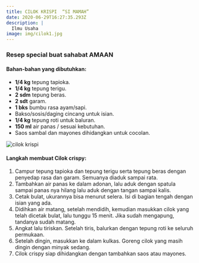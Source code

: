 ```yaml
---
title: CILOK KRISPI  “SI MAMAH”
date: 2020-06-29T16:27:35.293Z
description: |
  Ilmu Usaha
image: img/cilok1.jpg
---
```

### Resep special buat sahabat AMAAN

#### Bahan-bahan yang dibutuhkan:

* **1/4 kg** tepung tapioka.
* **1/4 kg** tepung terigu.
* **2 sdm** tepung beras.
* **2 sdt** garam.
* **1 bks** bumbu rasa ayam/sapi.
* Bakso/sosis/daging cincang untuk isian.
* **1/4 kg** tepung roti untuk baluran.
* **150 ml** air panas / sesuai kebutuhan.
* Saos sambal dan mayones dihidangkan untuk cocolan.

![cilok krispi](img/cilok1.jpg "cilok krispi")

#### Langkah membuat Cilok crispy:

1. Campur tepung tapioka dan tepung terigu serta tepung beras dengan penyedap rasa dan garam. Semuanya diaduk sampai rata. 
2. Tambahkan air panas ke dalam adonan, lalu aduk dengan spatula sampai panas nya hilang lalu aduk dengan tangan sampai kalis. 
3. Cetak bulat, ukurannya bisa menurut selera. Isi di bagian tengah dengan isian yang ada. 
4. Didihkan air matang, setelah mendidih, kemudian masukkan cilok yang telah dicetak bulat, lalu tunggu 15 menit. Jika sudah mengapung, tandanya sudah matang.
5. Angkat lalu tiriskan. Setelah tiris, balurkan dengan tepung roti ke seluruh permukaan. 
6. Setelah dingin, masukkan ke dalam kulkas. Goreng cilok yang masih dingin dengan minyak sedang. 
7. Cilok crispy siap dihidangkan dengan tambahkan saos atau mayones.